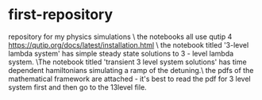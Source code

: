 # first-repository
repository for my physics simulations \\
the notebooks all use qutip 4  https://qutip.org/docs/latest/installation.html \\
the notebook titled '3-level lambda system' has simple steady state solutions to 3 - level lambda system. \\The notebook titled 'transient 3 level system solutions' has time dependent hamiltonians simulating a ramp of the detuning.\\
the pdfs of the mathematical framework are attached - it's best to read the pdf for 3 level system first and then go to the 13level file. 
